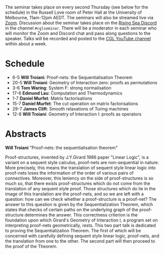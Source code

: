 The seminar takes place on every second Thursday (see below for the schedule) in the Russell Love room of Peter Hall at the University of Melbourne, 11am-12pm AEDT. The seminars will also be streamed live via [Zoom](https://unimelb.zoom.us/j/83059420071?pwd=VitKZjhvdkxmKzR6dmduLzhXYUI1UT09). Discussion about the seminar takes place on the [Rising Sea Discord](https://discord.gg/9yBaAxPSK8) in the channel `#cglseminar`. There will be a moderator in each seminar who will monitor the Zoom and Discord chat and pass along questions to the speaker. Talks will be recorded and posted to the [CGL YouTube channel](https://www.youtube.com/channel/UCJTk6uSbSsclXN8v3b27_QQ) within about a week.

# Schedule

 * 6-5 **Will Troiani**: Proof-nets: the Sequentialisation Theorem
 * 20-5 **Will Troiani**: Geometry of Interaction zero: proofs as permutations
 * 3-6 **Tom Waring**: System F: strong normalisation
 * 17-6 **Edmund Lau**: Computation and Thermodynamics
 * 1-7 **Daniel Murfet**: Matrix factorisations
 * 15-7 **Daniel Murfet**: The cut operation on matrix factorisations
 * 29-7 **James Clift**: Smooth relaxations of Turing machines
 * 12-8 **Will Troiani**: Geometry of Interaction I: proofs as operators

# Abstracts

**Will Troiani** "Proof-nets: the sequentialisation theorem"

Proof-structures, invented by J.Y.Girard 1986 paper "Linear Logic", is a variant on a sequent style calculus, proof-nets are non-sequential in nature. More precisely, this means the translation of sequent style linear logic into proof-nets loses the information of the order of various pairs of connectives. Moreover, this leniency on the side of proof-structures is so much so, that there exists proof-structures which do not come from the translation of any sequent style proof. Those structures which do lie in the image of this translation are the proof-nets, and so we are left with a question: how can we check whether a proof-structure is a proof-net? The answer to this question is given by the Sequentialization Theorem, which states that checks of certain paths on the underlying graph of the proof-structure determines the answer. This correctness criterion is the foundation upon which Girard's Geometry of Interaction I, a program set on interpreting proof-nets geometrically, rests. This two part talk is dedicated to proving the Sequentialization Theorem. The first of which will be concerned with carefully defining sequent style linear logic, proof-nets, and the translation from one to the other. The second part will then proceed to the proof of the Theorem.
